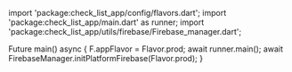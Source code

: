 import 'package:check_list_app/config/flavors.dart';
import 'package:check_list_app/main.dart' as runner;
import 'package:check_list_app/utils/firebase/Firebase_manager.dart';

Future<void> main() async {
  F.appFlavor = Flavor.prod;
  await runner.main();
  await FirebaseManager.initPlatformFirebase(Flavor.prod);
}
